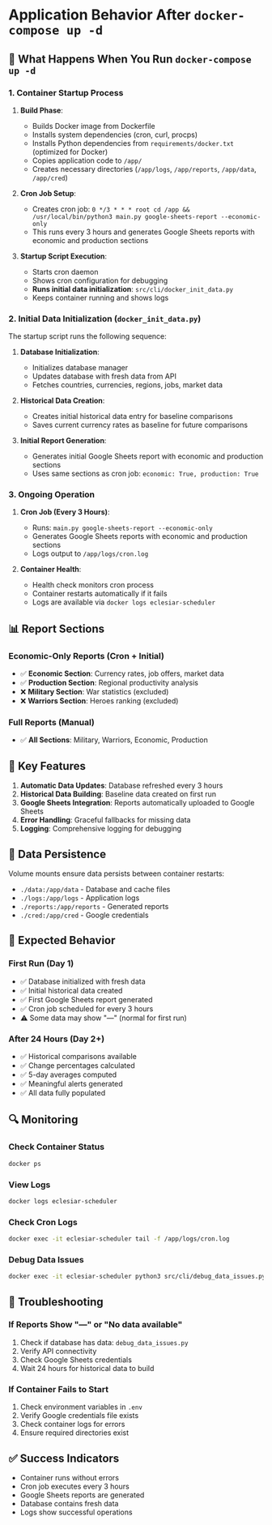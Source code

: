 # Application Behavior After `docker-compose up -d`

## 🚀 What Happens When You Run `docker-compose up -d`

### 1. Container Startup Process

1. **Build Phase**:
   - Builds Docker image from Dockerfile
   - Installs system dependencies (cron, curl, procps)
   - Installs Python dependencies from `requirements/docker.txt` (optimized for Docker)
   - Copies application code to `/app/`
   - Creates necessary directories (`/app/logs`, `/app/reports`, `/app/data`, `/app/cred`)

2. **Cron Job Setup**:
   - Creates cron job: `0 */3 * * * root cd /app && /usr/local/bin/python3 main.py google-sheets-report --economic-only`
   - This runs every 3 hours and generates Google Sheets reports with economic and production sections

3. **Startup Script Execution**:
   - Starts cron daemon
   - Shows cron configuration for debugging
   - **Runs initial data initialization**: `src/cli/docker_init_data.py`
   - Keeps container running and shows logs

### 2. Initial Data Initialization (`docker_init_data.py`)

The startup script runs the following sequence:

1. **Database Initialization**:
   - Initializes database manager
   - Updates database with fresh data from API
   - Fetches countries, currencies, regions, jobs, market data

2. **Historical Data Creation**:
   - Creates initial historical data entry for baseline comparisons
   - Saves current currency rates as baseline for future comparisons

3. **Initial Report Generation**:
   - Generates initial Google Sheets report with economic and production sections
   - Uses same sections as cron job: `economic: True, production: True`

### 3. Ongoing Operation

1. **Cron Job (Every 3 Hours)**:
   - Runs: `main.py google-sheets-report --economic-only`
   - Generates Google Sheets reports with economic and production sections
   - Logs output to `/app/logs/cron.log`

2. **Container Health**:
   - Health check monitors cron process
   - Container restarts automatically if it fails
   - Logs are available via `docker logs eclesiar-scheduler`

## 📊 Report Sections

### Economic-Only Reports (Cron + Initial)
- ✅ **Economic Section**: Currency rates, job offers, market data
- ✅ **Production Section**: Regional productivity analysis
- ❌ **Military Section**: War statistics (excluded)
- ❌ **Warriors Section**: Heroes ranking (excluded)

### Full Reports (Manual)
- ✅ **All Sections**: Military, Warriors, Economic, Production

## 🔧 Key Features

1. **Automatic Data Updates**: Database refreshed every 3 hours
2. **Historical Data Building**: Baseline data created on first run
3. **Google Sheets Integration**: Reports automatically uploaded to Google Sheets
4. **Error Handling**: Graceful fallbacks for missing data
5. **Logging**: Comprehensive logging for debugging

## 📁 Data Persistence

Volume mounts ensure data persists between container restarts:
- `./data:/app/data` - Database and cache files
- `./logs:/app/logs` - Application logs
- `./reports:/app/reports` - Generated reports
- `./cred:/app/cred` - Google credentials

## 🎯 Expected Behavior

### First Run (Day 1)
- ✅ Database initialized with fresh data
- ✅ Initial historical data created
- ✅ First Google Sheets report generated
- ✅ Cron job scheduled for every 3 hours
- ⚠️ Some data may show "—" (normal for first run)

### After 24 Hours (Day 2+)
- ✅ Historical comparisons available
- ✅ Change percentages calculated
- ✅ 5-day averages computed
- ✅ Meaningful alerts generated
- ✅ All data fully populated

## 🔍 Monitoring

### Check Container Status
```bash
docker ps
```

### View Logs
```bash
docker logs eclesiar-scheduler
```

### Check Cron Logs
```bash
docker exec -it eclesiar-scheduler tail -f /app/logs/cron.log
```

### Debug Data Issues
```bash
docker exec -it eclesiar-scheduler python3 src/cli/debug_data_issues.py
```

## 🚨 Troubleshooting

### If Reports Show "—" or "No data available"
1. Check if database has data: `debug_data_issues.py`
2. Verify API connectivity
3. Check Google Sheets credentials
4. Wait 24 hours for historical data to build

### If Container Fails to Start
1. Check environment variables in `.env`
2. Verify Google credentials file exists
3. Check container logs for errors
4. Ensure required directories exist

## ✅ Success Indicators

- Container runs without errors
- Cron job executes every 3 hours
- Google Sheets reports are generated
- Database contains fresh data
- Logs show successful operations
